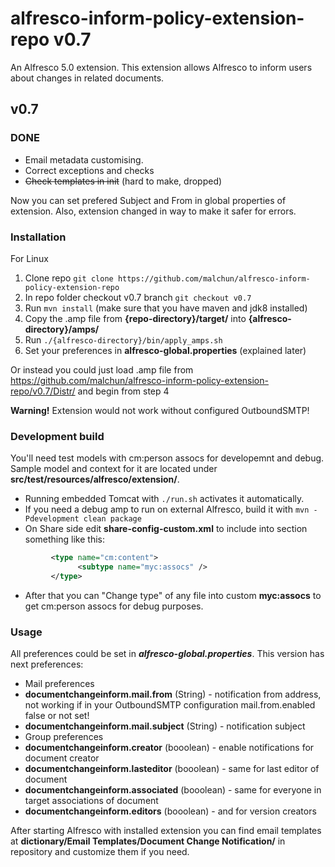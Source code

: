 # alfresco-inform-policy-extension-repo v0.7

An Alfresco 5.0 extension. This extension allows Alfresco to inform users about changes in related documents.

## v0.7
### DONE
* Email metadata customising.
* Correct exceptions and checks
* ~~Check templates in init~~ (hard to make, dropped)

Now you can set prefered Subject and From in global properties of extension. Also, extension changed in way to make it safer for errors.

### Installation
For Linux
1. Clone repo `git clone https://github.com/malchun/alfresco-inform-policy-extension-repo`
2. In repo folder checkout v0.7 branch `git checkout v0.7`
3. Run `mvn install` (make sure that you have maven and jdk8 installed)
4. Copy the .amp file from **{repo-directory}/target/** into **{alfresco-directory}/amps/**
5. Run `./{alfresco-directory}/bin/apply_amps.sh`
6. Set your preferences in **alfresco-global.properties** (explained later)

Or instead you could just load .amp file from https://github.com/malchun/alfresco-inform-policy-extension-repo/v0.7/Distr/ and begin from step 4

**Warning!** Extension would not work without configured OutboundSMTP!

### Development build
You'll need test models with cm:person assocs for developemnt and debug. Sample model and context for it are located under **src/test/resources/alfresco/extension/**.
* Running embedded Tomcat with `./run.sh` activates it automatically.
* If you need a debug amp to run on external Alfresco, build it with `mvn -Pdevelopment clean package`
* On Share side edit **share-config-custom.xml** to include into **<types/>** section something like this:
```xml
         <type name="cm:content">
               <subtype name="myc:assocs" />
         </type>
```
* After that you can "Change type" of any file into custom **myc:assocs** to get cm:person assocs for debug purposes.

### Usage
All preferences could be set in ***alfresco-global.properties***. This version has next preferences:
* Mail preferences
 * **documentchangeinform.mail.from** (String) - notification from address, not working if in your OutboundSMTP configuration mail.from.enabled false or not set!
 * **documentchangeinform.mail.subject** (String) - notification subject
* Group preferences
 * **documentchangeinform.creator** (booolean) - enable notifications for document creator
 * **documentchangeinform.lasteditor** (booolean) - same for last editor of document
 * **documentchangeinform.associated** (booolean) - same for everyone in target associations of document
 * **documentchangeinform.editors** (booolean) - and for version creators

After starting Alfresco with installed extension you can find email templates at **dictionary/Email Templates/Document Change Notification/** in repository and customize them if you need.
